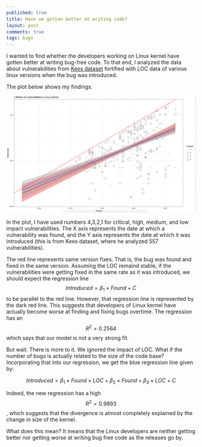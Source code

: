 ```yaml
---
published: true
title: Have we gotten better at writing code?
layout: post
comments: true
tags: bugs
---
```


I wanted to find whether the developers working on Linux kernel have gotten
better at writing bug-free code.  To that end, I analyzed the data about
vulnerabilities from [Kees dataset](https://outflux.net/blog/archives/2016/10/20/cve-2016-5195/)
fortified with LOC data of various linux versions when the bug was introduced.

The plot below shows my findings.


![Linux kernel vulnerabilities over the years](/resources/posts/2017/vulnerabilities-lifetime.png)

In the plot, I have used numbers 4,3,2,1 for critical, high, medium, and low
impact vulnerabilities. The X axis represents the date at which a vulnerability
was found, and the Y axis represents the date at which it was introduced (this
is from Kees dataset, where he analyzed 557 vulnerabilities).

The red line represents same version fixes. That is, the bug was found and
fixed in the same version. Assuming the LOC remaind stable, if the
vulnerabilities were getting fixed in the same rate as it was introduced,
we should expect the regression line $$ Introduced = \beta_1 \times Found + C $$ to
be parallel to the red line. However, that regression line is represented by
the dark red line. This suggests that developers of Linux kernel have actually
become worse at finding and fixing bugs overtime. The regression has an
$$R^2 = 0.2564$$ which says that our model is not a very strong fit.

But wait. There is more to it. We ignored the impact of LOC. What if the number
of bugs is actually related to the size of the code base? Incorporating that
into our regression, we get the blue regression line given by:

$$ Introduced = \beta_1 \times Found \times LOC + \beta_2 \times Found + \beta_3  \times LOC + C $$

Indeed, the new regression has a high $$R^2 = 0.9893$$, which suggests that the
divergence is almost completely explained by the change in size of the kernel.

What does this mean? It means that the Linux developers are neither getting
better nor getting worse at writing bug free code as the releases go by.
